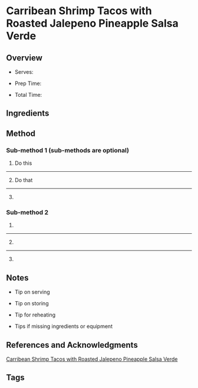 # Carribean Shrimp Tacos with Roasted Jalepeno Pineapple Salsa Verde

## Overview

- Serves:

- Prep Time:

- Total Time:

## Ingredients



## Method

### Sub-method 1 (sub-methods are optional)

1. Do this
---
2. Do that
---
3.

### Sub-method 2

1.
---
2.
---
3.

## Notes

- Tip on serving

- Tip on storing

- Tip for reheating

- Tips if missing ingredients or equipment

## References and Acknowledgments

[Carribean Shrimp Tacos with Roasted Jalepeno Pineapple Salsa Verde](https://www.halfbakedharvest.com/20-minute-caribbean-shrimp-tacos-with-roasted-jalapeno-pineapple-salsa/#bo-recipe)

## Tags


